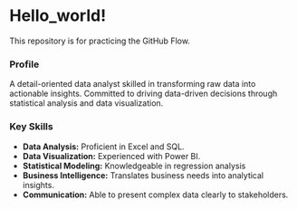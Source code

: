 # Hello_world!
This repository is for practicing the GitHub Flow.


### Profile
A detail-oriented data analyst skilled in transforming raw data into actionable insights. Committed to driving data-driven decisions through statistical analysis and data visualization.

### Key Skills
- **Data Analysis:** Proficient in Excel and SQL.
- **Data Visualization:** Experienced with Power BI.
- **Statistical Modeling:** Knowledgeable in regression analysis 
- **Business Intelligence:** Translates business needs into analytical insights.
- **Communication:** Able to present complex data clearly to stakeholders.
